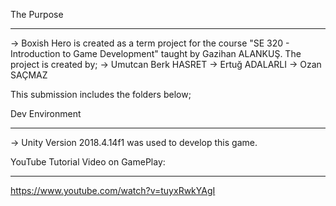The Purpose
***********
-> Boxish Hero is created as a term project for the course "SE 320 -    Introduction to Game Development" taught by Gazihan ALANKUŞ. 
   The project is created by;
	-> Umutcan Berk HASRET
	-> Ertuğ ADALARLI
	-> Ozan SAÇMAZ

This submission includes the folders below;

Dev Environment
***************
-> Unity Version 2018.4.14f1 was used to develop this game.


YouTube Tutorial Video on GamePlay:
***********************************
https://www.youtube.com/watch?v=tuyxRwkYAgI
